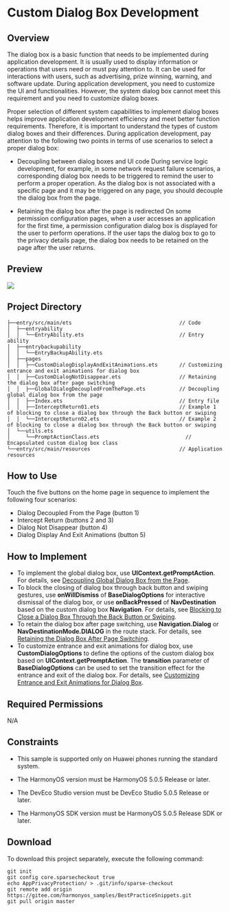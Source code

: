 # **Custom Dialog Box Development**
## Overview
The dialog box is a basic function that needs to be implemented during application development. It is usually used to display information or operations that users need or must pay attention to. It can be used for interactions with users, such as advertising, prize winning, warning, and software update.
During application development, you need to customize the UI and functionalities. However, the system dialog box cannot meet this requirement and you need to customize dialog boxes.

Proper selection of different system capabilities to implement dialog boxes helps improve application development efficiency and meet better function requirements. Therefore, it is important to understand the types of custom dialog boxes and their differences. During application development, pay attention to the following two points in terms of use scenarios to select a proper dialog box:
 

* Decoupling between dialog boxes and UI code
During service logic development, for example, in some network request failure scenarios, a corresponding dialog box needs to be triggered to remind the user to perform a proper operation. As the dialog box is not associated with a specific page and it may be triggered on any page, you should decouple the dialog box from the page.
 

* Retaining the dialog box after the page is redirected
On some permission configuration pages, when a user accesses an application for the first time, a permission configuration dialog box is displayed for the user to perform operations. If the user taps the dialog box to go to the privacy details page, the dialog box needs to be retained on the page after the user returns.

## Preview
![](./screenshots/device/Effect.gif)

## Project Directory
``` 
├──entry/src/main/ets                                   // Code
│  ├──entryability
│  │  └──EntryAbility.ets                               // Entry ability
│  ├──entrybackupability
│  │  └──EntryBackupAbility.ets
│  ├──pages                              
│  │  ├──CustomDialogDisplayAndExitAnimations.ets       // Customizing entrance and exit animations for dialog box 
│  │  ├──CustomDialogNotDisappear.ets                   // Retaining the dialog box after page switching
│  │  ├──GlobalDialogDecoupledFromThePage.ets           // Decoupling global dialog box from the page
│  │  ├──Index.ets                                      // Entry file
│  │  ├──InterceptReturn01.ets                          // Example 1 of blocking to close a dialog box through the Back button or swiping
│  │  └──InterceptReturn02.ets                          // Example 2 of blocking to close a dialog box through the Back button or swiping
│  └──utils.ets
│     └──PromptActionClass.ets                            // Encapsulated custom dialog box class
└──entry/src/main/resources                             // Application resources
``` 
## How to Use
Touch the five buttons on the home page in sequence to implement the following four scenarios:
* Dialog Decoupled From the Page (button 1)
* Intercept Return (buttons 2 and 3)
* Dialog Not Disappear (button 4)
* Dialog Display And Exit Animations (button 5)

## How to Implement
* To implement the global dialog box, use **UIContext.getPromptAction**. For details, see [Decoupling Global Dialog Box from the Page](https://developer.huawei.com/consumer/en/doc/best-practices/bpta-custome-dialog-development-practice#section7466312192919).
* To block the closing of dialog box through back button and swiping gestures, use **onWillDismiss** of **BaseDialogOptions** for interactive dismissal of the dialog box, or use **onBackPressed** of **NavDestination** based on the custom dialog box **Navigation**. For details, see [Blocking to Close a Dialog Box Through the Back Button or Swiping](https://developer.huawei.com/consumer/en/doc/best-practices/bpta-custome-dialog-development-practice#section111721345172917).
* To retain the dialog box after page switching, use **Navigation.Dialog** or **NavDestinationMode.DIALOG** in the route stack. For details, see [Retaining the Dialog Box After Page Switching](https://developer.huawei.com/consumer/en/doc/best-practices/bpta-custome-dialog-development-practice#section690764913302).
* To customize entrance and exit animations for dialog box, use **CustomDialogOptions** to define the options of the custom dialog box based on **UIContext.getPromptAction**. The **transition** parameter of **BaseDialogOptions** can be used to set the transition effect for the entrance and exit of the dialog box. For details, see [Customizing Entrance and Exit Animations for Dialog Box](https://developer.huawei.com/consumer/en/doc/best-practices/bpta-custome-dialog-development-practice#section621242223120).

## Required Permissions
N/A

## Constraints
* This sample is supported only on Huawei phones running the standard system.

* The HarmonyOS version must be HarmonyOS 5.0.5 Release or later.

* The DevEco Studio version must be DevEco Studio 5.0.5 Release or later.

* The HarmonyOS SDK version must be HarmonyOS 5.0.5 Release SDK or later.

## Download

To download this project separately, execute the following command:
```
git init
git config core.sparsecheckout true
echo AppPrivacyProtection/ > .git/info/sparse-checkout
git remote add origin https://gitee.com/harmonyos_samples/BestPracticeSnippets.git
git pull origin master
```
